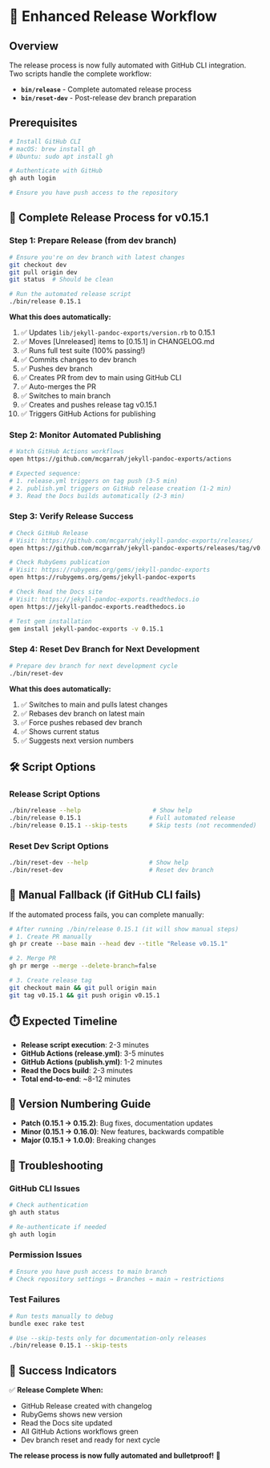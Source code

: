 # 🚀 Enhanced Release Workflow

## Overview

The release process is now fully automated with GitHub CLI integration. Two scripts handle the complete workflow:

- **`bin/release`** - Complete automated release process
- **`bin/reset-dev`** - Post-release dev branch preparation

## Prerequisites

```bash
# Install GitHub CLI
# macOS: brew install gh
# Ubuntu: sudo apt install gh

# Authenticate with GitHub
gh auth login

# Ensure you have push access to the repository
```

## 🎯 Complete Release Process for v0.15.1

### Step 1: Prepare Release (from dev branch)

```bash
# Ensure you're on dev branch with latest changes
git checkout dev
git pull origin dev
git status  # Should be clean

# Run the automated release script
./bin/release 0.15.1
```

**What this does automatically:**
1. ✅ Updates `lib/jekyll-pandoc-exports/version.rb` to 0.15.1
2. ✅ Moves [Unreleased] items to [0.15.1] in CHANGELOG.md
3. ✅ Runs full test suite (100% passing!)
4. ✅ Commits changes to dev branch
5. ✅ Pushes dev branch
6. ✅ Creates PR from dev to main using GitHub CLI
7. ✅ Auto-merges the PR
8. ✅ Switches to main branch
9. ✅ Creates and pushes release tag v0.15.1
10. ✅ Triggers GitHub Actions for publishing

### Step 2: Monitor Automated Publishing

```bash
# Watch GitHub Actions workflows
open https://github.com/mcgarrah/jekyll-pandoc-exports/actions

# Expected sequence:
# 1. release.yml triggers on tag push (3-5 min)
# 2. publish.yml triggers on GitHub release creation (1-2 min)
# 3. Read the Docs builds automatically (2-3 min)
```

### Step 3: Verify Release Success

```bash
# Check GitHub Release
# Visit: https://github.com/mcgarrah/jekyll-pandoc-exports/releases/
open https://github.com/mcgarrah/jekyll-pandoc-exports/releases/tag/v0.15.1

# Check RubyGems publication
# Visit: https://rubygems.org/gems/jekyll-pandoc-exports
open https://rubygems.org/gems/jekyll-pandoc-exports

# Check Read the Docs site
# Visit: https://jekyll-pandoc-exports.readthedocs.io
open https://jekyll-pandoc-exports.readthedocs.io

# Test gem installation
gem install jekyll-pandoc-exports -v 0.15.1
```

### Step 4: Reset Dev Branch for Next Development

```bash
# Prepare dev branch for next development cycle
./bin/reset-dev
```

**What this does automatically:**
1. ✅ Switches to main and pulls latest changes
2. ✅ Rebases dev branch on latest main
3. ✅ Force pushes rebased dev branch
4. ✅ Shows current status
5. ✅ Suggests next version numbers

## 🛠️ Script Options

### Release Script Options

```bash
./bin/release --help                    # Show help
./bin/release 0.15.1                   # Full automated release
./bin/release 0.15.1 --skip-tests      # Skip tests (not recommended)
```

### Reset Dev Script Options

```bash
./bin/reset-dev --help                 # Show help
./bin/reset-dev                        # Reset dev branch
```

## 🔧 Manual Fallback (if GitHub CLI fails)

If the automated process fails, you can complete manually:

```bash
# After running ./bin/release 0.15.1 (it will show manual steps)
# 1. Create PR manually
gh pr create --base main --head dev --title "Release v0.15.1"

# 2. Merge PR
gh pr merge --merge --delete-branch=false

# 3. Create release tag
git checkout main && git pull origin main
git tag v0.15.1 && git push origin v0.15.1
```

## ⏱️ Expected Timeline

- **Release script execution**: 2-3 minutes
- **GitHub Actions (release.yml)**: 3-5 minutes
- **GitHub Actions (publish.yml)**: 1-2 minutes
- **Read the Docs build**: 2-3 minutes
- **Total end-to-end**: ~8-12 minutes

## 🎯 Version Numbering Guide

- **Patch (0.15.1 → 0.15.2)**: Bug fixes, documentation updates
- **Minor (0.15.1 → 0.16.0)**: New features, backwards compatible
- **Major (0.15.1 → 1.0.0)**: Breaking changes

## 🚨 Troubleshooting

### GitHub CLI Issues
```bash
# Check authentication
gh auth status

# Re-authenticate if needed
gh auth login
```

### Permission Issues
```bash
# Ensure you have push access to main branch
# Check repository settings → Branches → main → restrictions
```

### Test Failures
```bash
# Run tests manually to debug
bundle exec rake test

# Use --skip-tests only for documentation-only releases
./bin/release 0.15.1 --skip-tests
```

## 🎉 Success Indicators

✅ **Release Complete When:**
- GitHub Release created with changelog
- RubyGems shows new version
- Read the Docs site updated
- All GitHub Actions workflows green
- Dev branch reset and ready for next cycle

**The release process is now fully automated and bulletproof!** 🚀